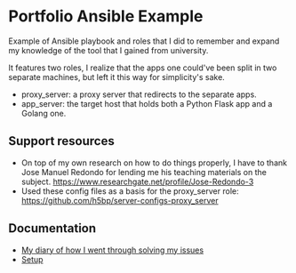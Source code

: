 Portfolio Ansible Example
=====================

Example of Ansible playbook and roles that I did to remember and expand my knowledge of the tool that I gained from university.

It features two roles, I realize that the apps one could've been split in two separate machines, but left it this way for simplicity's sake.
 - proxy_server: a proxy server that redirects to the separate apps.
 - app_server: the target host that holds both a Python Flask app and a Golang one.


Support resources
---------------------
 - On top of my own research on how to do things properly, I have to thank Jose Manuel Redondo for lending me his teaching materials on the subject. https://www.researchgate.net/profile/Jose-Redondo-3
 - Used these config files as a basis for the proxy_server role: https://github.com/h5bp/server-configs-proxy_server


Documentation
---------------------
- [My diary of how I went through solving my issues](./docs/Diary.md)
- [Setup](./docs/Setup.md)